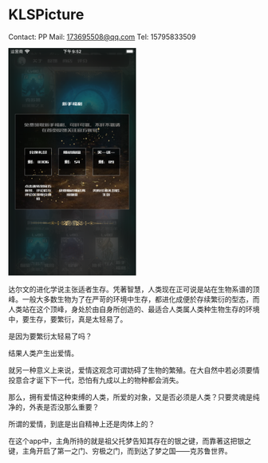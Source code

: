 # KLSPicture

Contact: PP
Mail: 173695508@qq.com
Tel: 15795833509

<img width=256px src="cover.png" >
 
达尔文的进化学说主张适者生存。凭著智慧，人类现在正可说是站在生物系谱的顶峰。一般大多数生物为了在严苛的环境中生存，都进化成便於存续繁衍的型态，而人类站在这个顶峰，身处於由自身所创造的、最适合人类属人类种生物生存的环境中，要生存，要繁衍，真是太轻易了。

是因为要繁衍太轻易了吗？

结果人类产生出爱情。

就另一种意义上来说，爱情这观念可谓妨碍了生物的繁殖。在大自然中若必须要情投意合才诞下下一代，恐怕有九成以上的物种都会消失。

那么，拥有爱情这种束缚的人类，所爱的对象，又是否必须是人类？只要灵魂是纯净的，外表是否没那么重要？

所谓的爱情，到底是出自精神上还是肉体上的？

在这个app中，主角所持的就是祖父托梦告知其存在的银之键，而靠著这把银之键，主角开启了第一之门、穷极之门，而到达了梦之国——克苏鲁世界。

